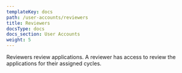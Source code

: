 ```yaml
---
templateKey: docs
path: /user-accounts/reviewers
title: Reviewers
docsType: docs
docs_section: User Accounts
weight: 5
---
```

Reviewers review applications. A reviewer has access to review the applications for their assigned cycles.
